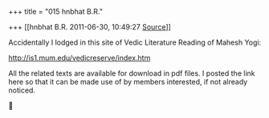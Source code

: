+++
title = "015 hnbhat B.R."

+++
[[hnbhat B.R.	2011-06-30, 10:49:27 [Source](https://groups.google.com/g/samskrita/c/rknzEBq63Lg)]]



Accidentally I lodged in this site of Vedic Literature Reading of Mahesh Yogi:



<http://is1.mum.edu/vedicreserve/index.htm>



All the related texts are available for download in pdf files. I posted the link here so that it can be made use of by members interested, if not already noticed.



